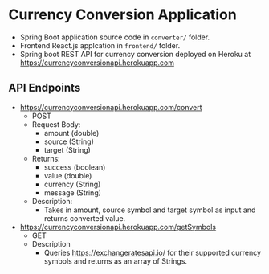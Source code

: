 # Currency Conversion Application

- Spring Boot application source code in `converter/` folder.
- Frontend React.js applcation in `frontend/` folder.
- Spring boot REST API for currency conversion deployed on Heroku at https://currencyconversionapi.herokuapp.com

## API Endpoints
- https://currencyconversionapi.herokuapp.com/convert
    - POST
    - Request Body:
        - amount (double)
        - source (String)
        - target (String)
    - Returns:
        - success (boolean)
        - value (double)
        - currency (String)
        - message (String)
    - Description:
        - Takes in amount, source symbol and target symbol as input and returns converted value.
- https://currencyconversionapi.herokuapp.com/getSymbols
    - GET
    - Description
        - Queries https://exchangeratesapi.io/ for their supported currency symbols and returns as an array of Strings.